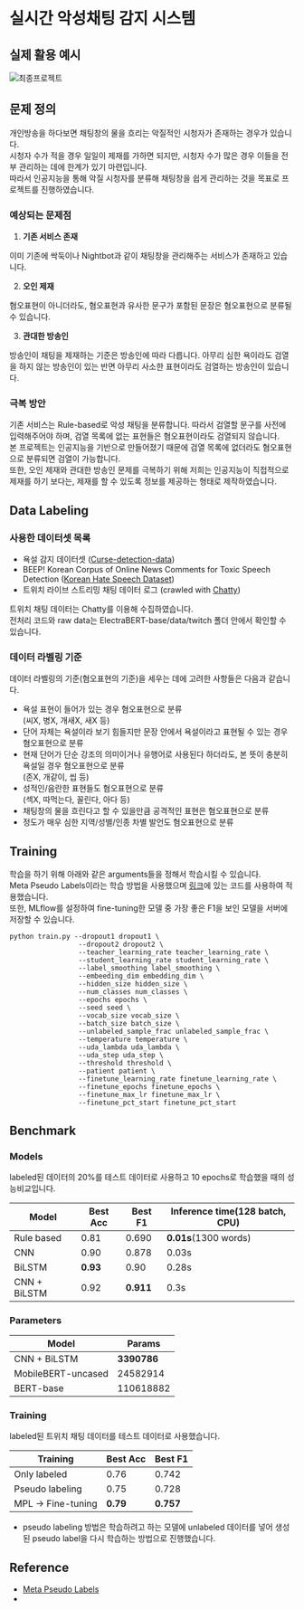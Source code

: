 # 실시간 악성채팅 감지 시스템

## 실제 활용 예시

![최종프로젝트](https://user-images.githubusercontent.com/47023884/147060316-82c2f9b8-df6f-4a3a-bc87-a6a330a05293.gif)

## 문제 정의

개인방송을 하다보면 채팅창의 물을 흐리는 악질적인 시청자가 존재하는 경우가 있습니다. </br>
시청자 수가 적을 경우 일일이 제재를 가하면 되지만, 시청자 수가 많은 경우 이들을 전부 관리하는 데에 한계가 있기 마련입니다. </br>
따라서 인공지능을 통해 악질 시청자를 분류해 채팅창을 쉽게 관리하는 것을 목표로 프로젝트를 진행하였습니다.

### 예상되는 문제점

1. **기존 서비스 존재**

이미 기존에 싹둑이나 Nightbot과 같이 채팅창을 관리해주는 서비스가 존재하고 있습니다.

2. **오인 제재**

혐오표현이 아니더라도, 혐오표현과 유사한 문구가 포함된 문장은 혐오표현으로 분류될 수 있습니다.

3. **관대한 방송인**

방송인이 채팅을 제재하는 기준은 방송인에 따라 다릅니다. 아무리 심한 욕이라도 검열을 하지 않는 방송인이 있는 반면 아무리 사소한 표현이라도 검열하는 방송인이 있습니다.

### 극복 방안

기존 서비스는 Rule-based로 악성 채팅을 분류합니다. 따라서 검열할 문구를 사전에 입력해주어야 하며, 검열 목록에 없는 표현들은 혐오표현이라도 검열되지 않습니다. </br>
본 프로젝트는 인공지능을 기반으로 만들어졌기 때문에 검열 목록에 없더라도 혐오표현으로 분류되면 검열이 가능합니다. </br>
또한, 오인 제재와 관대한 방송인 문제를 극복하기 위해 저희는 인공지능이 직접적으로 제재를 하기 보다는, 제재를 할 수 있도록 정보를 제공하는 형태로 제작하였습니다. </br>

## Data Labeling

### 사용한 데이터셋 목록

- 욕설 감지 데이터셋 ([Curse-detection-data](https://github.com/2runo/Curse-detection-data))
- BEEP! Korean Corpus of Online News Comments for Toxic Speech Detection ([Korean Hate Speech Dataset](https://github.com/kocohub/korean-hate-speech))
- 트위치 라이브 스트리밍 채팅 데이터 로그 (crawled with [Chatty](https://chatty.github.io/))

트위치 채팅 데이터는 Chatty를 이용해 수집하였습니다. </br>
전처리 코드와 raw data는 ElectraBERT-base/data/twitch 폴더 안에서 확인할 수 있습니다.

### 데이터 라벨링 기준

데이터 라벨링의 기준(혐오표현의 기준)을 세우는 데에 고려한 사항들은 다음과 같습니다.
- 욕설 표현이 들어가 있는 경우 혐오표현으로 분류 </br>
  (씨X, 병X, 개새X, 새X 등)
- 단어 자체는 욕설이라 보기 힘들지만 문장 안에서 욕설이라고 표현될 수 있는 경우 혐오표현으로 분류
- 현재 단어가 단순 강조의 의미이거나 유행어로 사용된다 하더라도, 본 뜻이 충분히 욕설일 경우 혐오표현으로 분류 </br>
  (존X, 개같이, 씹 등)
- 성적인/음란한 표현들도 혐오표현으로 분류 </br>
  (섹X, 따먹는다, 꼴린다, 아다 등)
- 채팅창의 물을 흐린다고 할 수 있을만큼 공격적인 표현은 혐오표현으로 분류
- 정도가 매우 심한 지역/성별/인종 차별 발언도 혐오표현으로 분류

## Training

학습을 하기 위해 아래와 같은 arguments들을 정해서 학습시킬 수 있습니다.  
Meta Pseudo Labels이라는 학습 방법을 사용했으며 [링크](https://github.com/kekmodel/MPL-pytorch)에 있는 코드를 사용하여 적용했습니다.  
또한, MLflow를 설정하여 fine-tuning한 모델 중 가장 좋은 F1을 보인 모델을 서버에 저장할 수 있습니다.

```
python train.py --dropout1 dropout1 \
                 --dropout2 dropout2 \
                 --teacher_learning_rate teacher_learning_rate \  
                 --student_learning_rate student_learning_rate \
                 --label_smoothing label_smoothing \
                 --embeeding_dim embedding_dim \
                 --hidden_size hidden_size \
                 --num_classes num_classes \
                 --epochs epochs \
                 --seed seed \
                 --vocab_size vocab_size \
                 --batch_size batch_size \
                 --unlabeled_sample_frac unlabeled_sample_frac \
                 --temperature temperature \
                 --uda_lambda uda_lambda \
                 --uda_step uda_step \
                 --threshold threshold \
                 --patient patient \
                 --finetune_learning_rate finetune_learning_rate \
                 --finetune_epochs finetune_epochs \
                 --finetune_max_lr finetune_max_lr \
                 --finetune_pct_start finetune_pct_start
```

## Benchmark
### Models
labeled된 데이터의 20%를 테스트 데이터로 사용하고 10 epochs로 학습했을 때의 성능비교입니다.

|Model|Best Acc|Best F1|Inference time(128 batch, CPU)|
|-|-|-|-|
|Rule based|0.81|0.690|**0.01s**(1300 words)|
|CNN|0.90|0.878|0.03s|
|BiLSTM|**0.93**|0.90|0.28s|
|CNN + BiLSTM|0.92|**0.911**|0.3s|

### Parameters
|Model|Params|
|-|-|
|CNN + BiLSTM|**3390786**|
|MobileBERT-uncased|24582914|
|BERT-base|110618882|

### Training
labeled된 트위치 채팅 데이터를 테스트 데이터로 사용했습니다.  

|Training|Best Acc|Best F1|
|-|-|-|
|Only labeled|0.76|0.742|
|Pseudo labeling|0.75|0.728|
|MPL -> Fine-tuning|**0.79**|**0.757**|

* pseudo labeling 방법은 학습하려고 하는 모델에 unlabeled 데이터를 넣어 생성된 pseudo label을 다시 학습하는 방법으로 진행했습니다.  

## Reference
- [Meta Pseudo Labels](https://arxiv.org/abs/2003.10580)
- 
